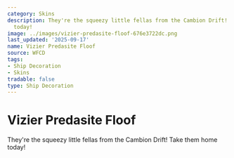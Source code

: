 ```yaml
---
category: Skins
description: They're the squeezy little fellas from the Cambion Drift! Take them home
  today!
image: ../images/vizier-predasite-floof-676e3722dc.png
last_updated: '2025-09-17'
name: Vizier Predasite Floof
source: WFCD
tags:
- Ship Decoration
- Skins
tradable: false
type: Ship Decoration
---
```


# Vizier Predasite Floof

They're the squeezy little fellas from the Cambion Drift! Take them home today!

